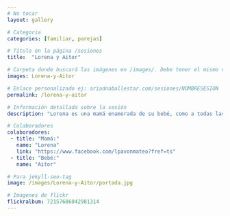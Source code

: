 ```yaml
---
# No tocar
layout: gallery

# Categoria
categories: [familiar, parejas]

# Título en la página /sesiones
title:  "Lorena y Aitor"

# Carpeta donde buscará las imágenes en /images/. Debe tener el mismo nombre y sin espacios
images: Lorena-y-Aitor

# Enlace personalizado ej: ariadnaballestar.com/sesiones/NOMBRESESION
permalink: /lorena-y-aitor

# Información detallada sobre la sesión
description: "Lorena es una mamá enamorada de su bebé, como a todas las madres, se le cae la baba cuando están juntos. Descubrí una localización muy bonita cerca de Fraga y no quise desaprovechar la oportunidad de ir con ella cuando el sol baja y nos da esas luces naranjas que tanto me gustan."

# Colaboradores
colaboradores:
 - title: "Mamá:"
   name: "Lorena"
   link: "https://www.facebook.com/lpavonmateo?fref=ts"
 - title: "Bebé:"
   name: "Aitor"

# Para jekyll-seo-tag
image: /images/Lorena-y-Aitor/portada.jpg

# Imagenes de flickr
flickralbum: 72157686042981314
---
```

